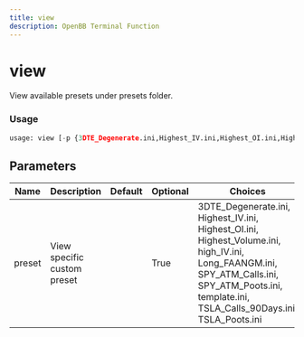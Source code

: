 ```yaml
---
title: view
description: OpenBB Terminal Function
---
```


# view

View available presets under presets folder.

### Usage 
```python
usage: view [-p {3DTE_Degenerate.ini,Highest_IV.ini,Highest_OI.ini,Highest_Volume.ini,high_IV.ini,Long_FAANGM.ini,SPY_ATM_Calls.ini,SPY_ATM_Poots.ini,template.ini,TSLA_Calls_90Days.ini,TSLA_Poots.ini}]
```

## Parameters

| Name | Description | Default | Optional | Choices |
| ---- | ----------- | ------- | -------- | ------- |
| preset | View specific custom preset |  | True | 3DTE_Degenerate.ini, Highest_IV.ini, Highest_OI.ini, Highest_Volume.ini, high_IV.ini, Long_FAANGM.ini, SPY_ATM_Calls.ini, SPY_ATM_Poots.ini, template.ini, TSLA_Calls_90Days.ini, TSLA_Poots.ini |


